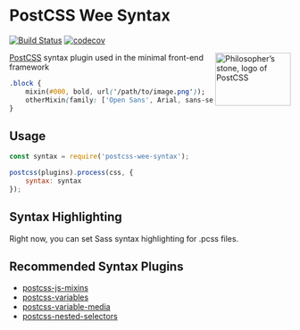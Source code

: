 # PostCSS Wee Syntax

[![Build Status](https://travis-ci.org/weepower/postcss-wee-syntax.svg?branch=master)](https://travis-ci.org/weepower/postcss-wee-syntax)
[![codecov](https://codecov.io/gh/weepower/postcss-wee-syntax/branch/master/graph/badge.svg)](https://codecov.io/gh/weepower/postcss-wee-syntax)


<img align="right" width="135" height="95" src="http://postcss.github.io/postcss/logo-leftp.png" title="Philosopher’s stone, logo of PostCSS">

[PostCSS] syntax plugin used in the minimal front-end framework

[PostCSS]: (https://github.com/postcss/postcss)

```css
.block {
    mixin(#000, bold, url('/path/to/image.png'));
    otherMixin(family: ['Open Sans', Arial, sans-serif], weight: 700);
}
```

## Usage

```js
const syntax = require('postcss-wee-syntax');

postcss(plugins).process(css, {
	syntax: syntax
});
```

## Syntax Highlighting

Right now, you can set Sass syntax highlighting for .pcss files.

## Recommended Syntax Plugins

- [postcss-js-mixins](https://github.com/nathanhood/postcss-js-mixins)
- [postcss-variables](https://github.com/nathanhood/postcss-variables)
- [postcss-variable-media](https://github.com/nathanhood/postcss-variable-media)
- [postcss-nested-selectors](https://github.com/nathanhood/postcss-nested-selectors)